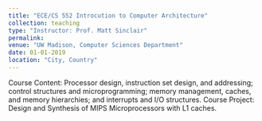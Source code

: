 ```yaml
---
title: "ECE/CS 552 Introcution to Computer Architecture"
collection: teaching
type: "Instructor: Prof. Matt Sinclair"
permalink:
venue: "UW Madison, Computer Sciences Department"
date: 01-01-2019
location: "City, Country"
---
```


Course Content: Processor design, instruction set design, and addressing; control structures and microprogramming; memory management, caches, and memory hierarchies; and interrupts and I/O structures.
Course Project: Design and Synthesis of MIPS Microprocessors with L1 caches.

